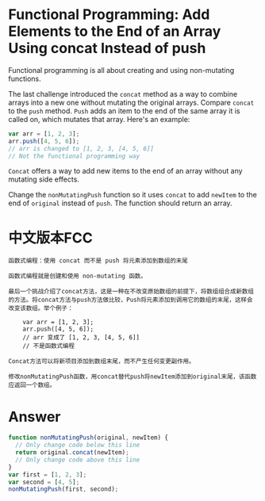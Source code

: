 # Functional Programming: Add Elements to the End of an Array Using concat Instead of push

Functional programming is all about creating and using non-mutating functions.

The last challenge introduced the `concat` method as a way to combine arrays into a new one without mutating the original arrays. Compare `concat` to the `push` method. `Push` adds an item to the end of the same array it is called on, which mutates that array. Here's an example:

```js
var arr = [1, 2, 3];
arr.push([4, 5, 6]);
// arr is changed to [1, 2, 3, [4, 5, 6]]
// Not the functional programming way
```

`Concat` offers a way to add new items to the end of an array without any mutating side effects.

Change the `nonMutatingPush` function so it uses `concat` to add `newItem` to the end of `original` instead of `push`. The function should return an array.


# 中文版本FCC
```
函数式编程：使用 concat 而不是 push 将元素添加到数组的末尾

函数式编程就是创建和使用 non-mutating 函数。

最后一个挑战介绍了concat方法，这是一种在不改变原始数组的前提下，将数组组合成新数组的方法。将concat方法与push方法做比较，Push将元素添加到调用它的数组的末尾，这样会改变该数组。举个例子：

    var arr = [1, 2, 3];
    arr.push([4, 5, 6]);
    // arr 变成了 [1, 2, 3, [4, 5, 6]]
    // 不是函数式编程

Concat方法可以将新项目添加到数组末尾，而不产生任何变更副作用。

修改nonMutatingPush函数，用concat替代push将newItem添加到original末尾，该函数应返回一个数组。
```


# Answer

```js
function nonMutatingPush(original, newItem) {
  // Only change code below this line
  return original.concat(newItem);
  // Only change code above this line
}
var first = [1, 2, 3];
var second = [4, 5];
nonMutatingPush(first, second);
```